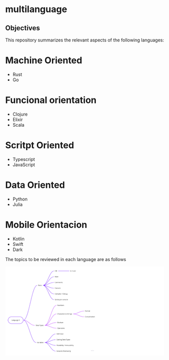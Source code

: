# multilanguage
## Objectives

This repository summarizes the relevant aspects of the following languages:
# Machine Oriented
- Rust
- Go

# Funcional orientation
- Clojure
- Elixir
- Scala

# Scritpt Oriented
- Typescript
- JavaScript

# Data Oriented
- Python
- Julia

# Mobile Orientacion
- Kotlin
- Swift
- Dark

The topics to be reviewed in each language are as follows

![Basic](assets/basic.png)

